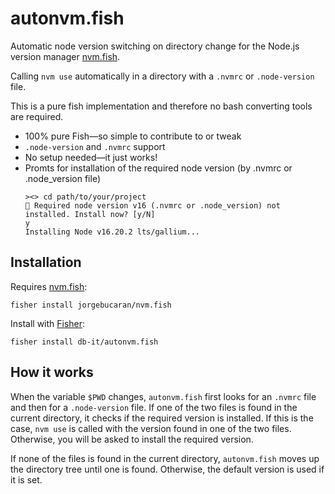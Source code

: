 # autonvm.fish

Automatic node version switching on directory change for the Node.js version manager [nvm.fish](https://github.com/jorgebucaran/nvm.fish).

Calling `nvm use` automatically in a directory with a `.nvmrc` or `.node-version` file.

This is a pure fish implementation and therefore no bash converting tools are required.

- 100% pure Fish—so simple to contribute to or tweak
- `.node-version` and `.nvmrc` support
- No setup needed—it just works!
- Promts for installation of the required node version (by .nvmrc or .node_version file)
    ```console
    ><> cd path/to/your/project
    🤔 Required node version v16 (.nvmrc or .node_version) not installed. Install now? [y/N]
    y
    Installing Node v16.20.2 lts/gallium...
    ```


## Installation

Requires [nvm.fish](https://github.com/jorgebucaran/nvm.fish/tree/main#installation):

```console
fisher install jorgebucaran/nvm.fish
```

Install with [Fisher](https://github.com/jorgebucaran/fisher):

```console
fisher install db-it/autonvm.fish
```

## How it works

When the variable `$PWD` changes, `autonvm.fish` first looks for an `.nvmrc` file and then for a `.node-version` file.
If one of the two files is found in the current directory, it checks if the required version is installed.
If this is the case, `nvm use` is called with the version found in one of the two files.
Otherwise, you will be asked to install the required version.

If none of the files is found in the current directory, `autonvm.fish` moves up the directory tree until one is found. 
Otherwise, the default version is used if it is set.
